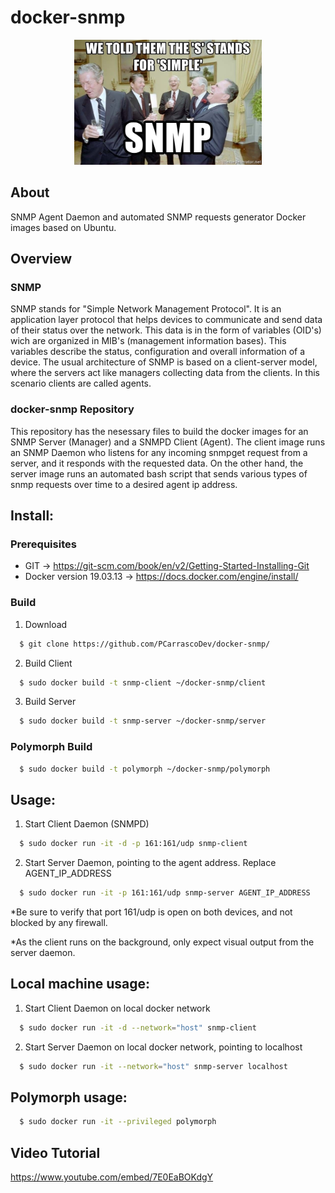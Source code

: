 # docker-snmp

<p align="center"><img height="200" src="https://raw.githubusercontent.com/PCarrascoDev/docker-snmp/master/.res/snmp.png"></p>

## About 
SNMP Agent Daemon and automated SNMP requests generator Docker images based on Ubuntu.

## Overview

### SNMP
SNMP stands for "Simple Network Management Protocol". It is an application layer protocol that helps devices to communicate and send data of their status over the network. This data is in the form of variables (OID's) wich are organized in MIB's (management information bases). This variables describe the status, configuration and overall information of a device.
The usual architecture of SNMP is based on a client-server model, where the servers act like managers collecting data from the clients. In this scenario clients are called agents.

### docker-snmp Repository
This repository has the nesessary files to build the docker images for an SNMP Server (Manager) and a SNMPD Client (Agent). The client image runs an SNMP Daemon who listens for any incoming snmpget request from a server, and it responds with the requested data. On the other hand, the server image runs an automated bash script that sends various types of snmp requests over time to a desired agent ip address.

## Install:

### Prerequisites
* GIT -> https://git-scm.com/book/en/v2/Getting-Started-Installing-Git
* Docker version 19.03.13 -> https://docs.docker.com/engine/install/
### Build
1. Download
```bash
  $ git clone https://github.com/PCarrascoDev/docker-snmp/
```
2. Build Client
```bash
  $ sudo docker build -t snmp-client ~/docker-snmp/client
```
3. Build Server
```bash
  $ sudo docker build -t snmp-server ~/docker-snmp/server
```
### Polymorph Build
```bash
  $ sudo docker build -t polymorph ~/docker-snmp/polymorph
```

## Usage:
1. Start Client Daemon (SNMPD)
```bash
  $ sudo docker run -it -d -p 161:161/udp snmp-client
```
2. Start Server Daemon, pointing to the agent address. Replace AGENT_IP_ADDRESS
```bash
  $ sudo docker run -it -p 161:161/udp snmp-server AGENT_IP_ADDRESS
```
*Be sure to verify that port 161/udp is open on both devices, and not blocked by any firewall.

*As the client runs on the background, only expect visual output from the server daemon.

## Local machine usage:
1. Start Client Daemon on local docker network
```bash
  $ sudo docker run -it -d --network="host" snmp-client
```
2. Start Server Daemon on local docker network, pointing to localhost
```bash
  $ sudo docker run -it --network="host" snmp-server localhost
```
## Polymorph usage:
```bash
  $ sudo docker run -it --privileged polymorph
```
## Video Tutorial 

https://www.youtube.com/embed/7E0EaBOKdgY
